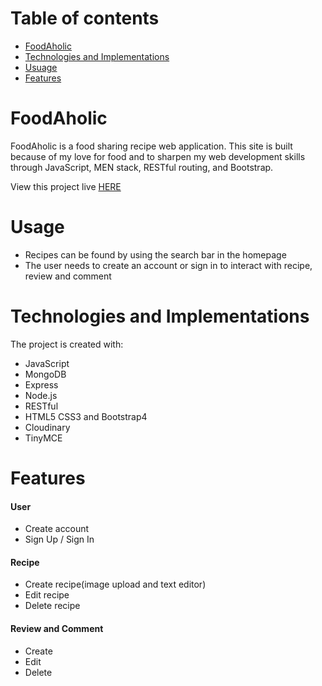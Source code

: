 # Table of contents
* [FoodAholic](#FoodAholic)
* [Technologies and Implementations](#Technologies-and-Implementations)
* [Usuage](#Usuage)
* [Features](#Features)

# FoodAholic
FoodAholic is a food sharing recipe web application. This site is built because of my love for food and to sharpen my web development skills through JavaScript, MEN stack, RESTful routing, and Bootstrap. 

View this project live [HERE](http://foodaholic.herokuapp.com/)
# Usage
* Recipes can be found by using the search bar in the homepage
* The user needs to create an account or sign in to interact with recipe, review and comment

# Technologies and Implementations
The project is created with:
* JavaScript
* MongoDB
* Express
* Node.js
* RESTful
* HTML5 CSS3 and Bootstrap4
* Cloudinary
* TinyMCE

# Features
#### User
* Create account
* Sign Up / Sign In

#### Recipe
* Create recipe(image upload and text editor)
* Edit recipe
* Delete recipe

#### Review and Comment
* Create
* Edit
* Delete  







